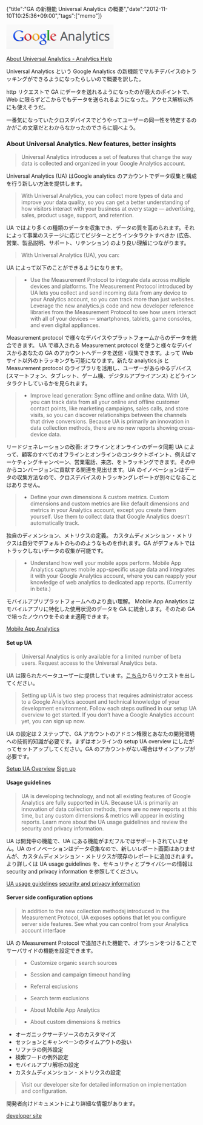 {"title":"GA の新機能 Universal Analytics の概要","date":"2012-11-10T10:25:36+09:00","tags":["memo"]}

![logo](images/48a8860f4271e64b08157c183efdadd4.png)

[About Universal Analytics - Analytics Help](http://support.google.com/analytics/bin/answer.py?hl=en&answer=2790010)

Universal Analytics という Google Analytics の新機能でマルチデバイスのトラッキングができるようになったらしいので概要を訳した。

http リクエストで GA にデータを送れるようになったのが最大のポイントで、Web に限らずどこからでもデータを送られるようになった。アクセス解析以外にも使えそうだ。

一番気になっていたクロスデバイスでどうやってユーザーの同一性を特定するのかがこの文章だとわからなかったのでさらに調べよう。

### About Universal Analytics. New features, better insights

> Universal Analytics introduces a set of features that change the way data is collected and organized in your Google Analytics account.

Universal Analytics (UA) はGoogle analytics のアカウントでデータ収集と構成を行う新しい方法を提供します。

> With Universal Analytics, you can collect more types of data and improve your data quality, so you can get a better understanding of how visitors interact with your business at every stage ― advertising, sales, product usage, support, and retention.

UA ではより多くの種類のデータを収集でき、データの質を高められます。それによって事業のステージに応じてビジターとどうインタラクトすべきか (広告、営業、製品説明、サポート、リテンション) のより良い理解につながります。

>  With Universal Analytics (UA), you can:

UA によって以下のことができるようになります。

> - Use the Measurement Protocol to integrate data across multiple devices and platforms.
>  The Measurement Protocol introduced by UA lets you collect and send incoming data from
any device to your Analytics account, so you can track more than just websites. Leverage the new analytics.js code and new developer reference libraries from the Measurement Protocol to see how users interact with all of your devices ― smartphones, tablets, game consoles, and even digital appliances.

Measurement protocol で様々なデバイスやプラットフォームからのデータを統合できます。
UA で導入される Measurement protocol を使うと様々なデバイスからあなたの GA のアカウントへデータを送信・収集できます。よって Web サイト以外のトラッキングも可能になります。新たな analytics.js と Measurement protocol のライブラリを活用し、ユーザーがあらゆるデバイス (スマートフォン、タブレット、ゲーム機、デジタルアプライアンス) とどうインタラクトしているかを見られます。

> - Improve lead generation: Sync offline and online data.
>  With UA, you can track data from all your online and offline customer contact points, like marketing campaigns, sales calls, and store visits, so you can discover relationships between the channels that drive conversions. Because UA is primarily an innovation in data collection methods, there are no new reports showing cross-device data.

リードジェネレーションの改善: オフラインとオンラインのデータ同期
UA によって、顧客のすべてのオフラインとオンラインのコンタクトポイント、例えばマーケティングキャンペーン、営業電話、来店、をトラッキングできます。その中からコンバージョンに貢献する関連を見出せます。UA のイノベーションはデータの収集方法なので、クロスデバイスのトラッキングレポートが別々になることはありません。

> - Define your own dimensions & custom metrics.
>  Custom dimensions and custom metrics are like default dimensions and metrics in your Analytics account, except you create them yourself. Use them to collect data that Google Analytics doesn’t automatically track.

独自のディメンション、メトリクスの定義。
カスタムディメンション・メトリクスは自分でデフォルトのもののようなものを作れます。GA がデフォルトではトラックしないデータの収集が可能です。

> - Understand how well your mobile apps perform.
>  Mobile App Analytics captures mobile app-specific usage data and integrates it with your Google Analytics account, where you can reapply your knowledge of web analytics to dedicated app reports. (Currently in beta.)

モバイルアプリプラットフォームへのより良い理解。
Mobile App Analytics はモバイルアプリに特化した使用状況のデータを GA に統合します。そのため GA で培ったノウハウをそのまま適用できます。

[Mobile App Analytics](http://support.google.com/analytics/bin/answer.py?answer=2709828)

#### Set up UA

> Universal Analytics is only available for a limited number of beta users. Request access to the Universal Analytics beta.

UA は限られたベータユーザーに提供しています。[こちら](https://services.google.com/fb/forms/analyticspreview/)からリクエストを出してください。

> Setting up UA is two step process that requires administrator access to a Google Analytics account and technical knowledge of your development environment. Follow each steps outlined in our setup UA overview to get started. If you don’t have a Google Analytics account yet, you can sign up now.

UA の設定は 2 ステップで、GA アカウントのアドミン権限とあなたの開発環境への技術的知識が必要です。まずはオンラインの setup UA overview にしたがってセットアップしてください。GA のアカウントがない場合はサインアップが必要です。

[Setup UA Overview](http://support.google.com/analytics/bin/answer.py?hl=en&answer=2817075)
[Sign up](http://support.google.com/analytics/bin/answer.py?answer=1008015)

#### Usage guidelines

> UA is developing technology, and not all existing features of Google Analytics are fully supported in UA. Because UA is primarily an innovation of data collection methods, there are no new reports at this time, but any custom dimensions & metrics will appear in existing reports. Learn more about the UA usage guidelines and review the security and privacy information.

UA は開発中の機能で、UA にある機能がまだフルではサポートされていません。UA のイノベーションはデータ収集なので、新しいレポート画面はありませんが、カスタムディメンション・メトリクスが既存のレポートに追加されます。より詳しくは UA usage guidelines を、セキュリティとプライバシーの情報は security and privacy information を参照してください。

[UA usage guidelines](http://support.google.com/analytics/bin/answer.py?answer=2795983)
[security and privacy information](http://support.google.com/analytics/bin/answer.py?answer=2838718)

#### Server side configuration options

> In addition to the new collection methodsj introduced in the Measurement Protocol, UA exposes options that let you configure server side features. See what you can control from your Analytics account interface

UA の Measurement Protocol で追加された機能で、オプションをつけることでサーバサイドの機能を設定できます。

> - Customize organic search sources

> - Session and campaign timeout handling

> - Referral exclusions

> - Search term exclusions

> - About Mobile App Analytics

> - About custom dimensions & metrics

- オーガニックサーチソースのカスタマイズ
- セッションとキャンペーンのタイムアウトの扱い
- リファラの例外設定
- 検索ワードの例外設定
- モバイルアプリ解析の設定
- カスタムディメンション・メトリクスの設定

> Visit our developer site for detailed information on implementation and configuration.

開発者向けドキュメントにより詳細な情報があります。

[developer site](https://developers.google.com/analytics/devguides/collection/protocol/v1/)
